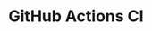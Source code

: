 # GitHub Actions CI




























































































































































































































































































































































































































































































































































































































































































































































































































































































































































































































































































































































































































































































































































































































































































































































































































































































































































































































































































































































































































































































































































































































































































































































































































































































































